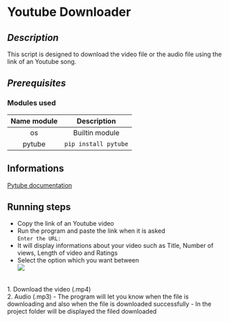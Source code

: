 # Youtube Downloader

## <i>Description</i>

This script is designed to download the video file or the audio file using the link of an Youtube song.

## <i>Prerequisites</i>
### Modules used 
| Name module    | Description                      |
|----------------|----------------------------------|
| <center>os     | <center>Builtin module           |
| <center>pytube | <center>```pip install pytube``` |

## Informations

[Pytube documentation](https://pytube.io/en/latest/)

## Running steps

- Copy the link of an Youtube video
- Run the program and paste the link when it is asked<br>
```Enter the URL:```
- It will display informations about your video such as Title, Number of views, Length of video and Ratings
- Select the option which you want between
  <br>
  <img src="download_options.jpg">
<br>
  1. Download the video (.mp4)
  <br>
  2. Audio (.mp3)
- The program will let you know when the file is downloading and also when the file is downloaded successfully
- In the project folder will be displayed the filed downloaded